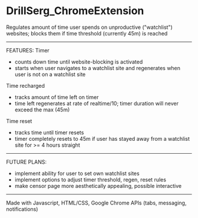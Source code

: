 # DrillSerg_ChromeExtension
Regulates amount of time user spends on unproductive ("watchlist") websites; blocks them if time threshold (currently 45m) is reached 

---------------------------------------------------------------------------------------------------
FEATURES:
Timer
- counts down time until website-blocking is activated
- starts when user navigates to a watchlist site and regenerates when user is not on a watchlist site

Time recharged
- tracks amount of time left on timer
- time left regenerates at rate of realtime/10; timer duration will never exceed the max (45m)

Time reset
- tracks time until timer resets
- timer completely resets to 45m if user has stayed away from a watchlist site for >= 4 hours straight

----------------------------------------------------------------------------------------------------
FUTURE PLANS:
- implement ability for user to set own watchlist sites
- implement options to adjust timer threshold, regen, reset rules
- make censor page more aesthetically appealing, possible interactive

----------------------------------------------------------------------------------------------------
Made with Javascript, HTML/CSS, Google Chrome APIs (tabs, messaging, notifications)
